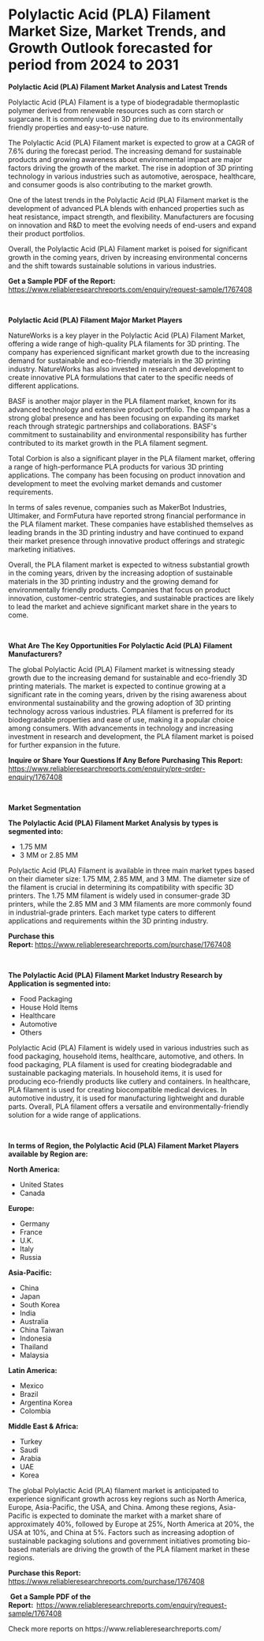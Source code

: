 <p><h1>Polylactic Acid (PLA) Filament Market Size, Market Trends, and Growth Outlook forecasted for period from 2024 to 2031</h1></p><p><strong>Polylactic Acid (PLA) Filament Market Analysis and Latest Trends</strong></p>
<p><p>Polylactic Acid (PLA) Filament is a type of biodegradable thermoplastic polymer derived from renewable resources such as corn starch or sugarcane. It is commonly used in 3D printing due to its environmentally friendly properties and easy-to-use nature.</p><p>The Polylactic Acid (PLA) Filament market is expected to grow at a CAGR of 7.6% during the forecast period. The increasing demand for sustainable products and growing awareness about environmental impact are major factors driving the growth of the market. The rise in adoption of 3D printing technology in various industries such as automotive, aerospace, healthcare, and consumer goods is also contributing to the market growth.</p><p>One of the latest trends in the Polylactic Acid (PLA) Filament market is the development of advanced PLA blends with enhanced properties such as heat resistance, impact strength, and flexibility. Manufacturers are focusing on innovation and R&D to meet the evolving needs of end-users and expand their product portfolios.</p><p>Overall, the Polylactic Acid (PLA) Filament market is poised for significant growth in the coming years, driven by increasing environmental concerns and the shift towards sustainable solutions in various industries.</p></p>
<p><strong>Get a Sample PDF of the Report:&nbsp;</strong> <a href="https://www.reliableresearchreports.com/enquiry/request-sample/1767408">https://www.reliableresearchreports.com/enquiry/request-sample/1767408</a></p>
<p>&nbsp;</p>
<p><strong>Polylactic Acid (PLA) Filament Major Market Players</strong></p>
<p><p>NatureWorks is a key player in the Polylactic Acid (PLA) Filament Market, offering a wide range of high-quality PLA filaments for 3D printing. The company has experienced significant market growth due to the increasing demand for sustainable and eco-friendly materials in the 3D printing industry. NatureWorks has also invested in research and development to create innovative PLA formulations that cater to the specific needs of different applications.</p><p>BASF is another major player in the PLA filament market, known for its advanced technology and extensive product portfolio. The company has a strong global presence and has been focusing on expanding its market reach through strategic partnerships and collaborations. BASF's commitment to sustainability and environmental responsibility has further contributed to its market growth in the PLA filament segment.</p><p>Total Corbion is also a significant player in the PLA filament market, offering a range of high-performance PLA products for various 3D printing applications. The company has been focusing on product innovation and development to meet the evolving market demands and customer requirements.</p><p>In terms of sales revenue, companies such as MakerBot Industries, Ultimaker, and FormFutura have reported strong financial performance in the PLA filament market. These companies have established themselves as leading brands in the 3D printing industry and have continued to expand their market presence through innovative product offerings and strategic marketing initiatives.</p><p>Overall, the PLA filament market is expected to witness substantial growth in the coming years, driven by the increasing adoption of sustainable materials in the 3D printing industry and the growing demand for environmentally friendly products. Companies that focus on product innovation, customer-centric strategies, and sustainable practices are likely to lead the market and achieve significant market share in the years to come.</p></p>
<p>&nbsp;</p>
<p><strong>What Are The Key Opportunities For Polylactic Acid (PLA) Filament Manufacturers?</strong></p>
<p><p>The global Polylactic Acid (PLA) Filament market is witnessing steady growth due to the increasing demand for sustainable and eco-friendly 3D printing materials. The market is expected to continue growing at a significant rate in the coming years, driven by the rising awareness about environmental sustainability and the growing adoption of 3D printing technology across various industries. PLA filament is preferred for its biodegradable properties and ease of use, making it a popular choice among consumers. With advancements in technology and increasing investment in research and development, the PLA filament market is poised for further expansion in the future.</p></p>
<p><strong>Inquire or Share Your Questions If Any Before Purchasing This Report:</strong> <a href="https://www.reliableresearchreports.com/enquiry/pre-order-enquiry/1767408">https://www.reliableresearchreports.com/enquiry/pre-order-enquiry/1767408</a></p>
<p>&nbsp;</p>
<p><strong>Market Segmentation</strong></p>
<p><strong>The Polylactic Acid (PLA) Filament Market Analysis by types is segmented into:</strong></p>
<p><ul><li>1.75 MM</li><li>3 MM or 2.85 MM</li></ul></p>
<p><p>Polylactic Acid (PLA) Filament is available in three main market types based on their diameter size: 1.75 MM, 2.85 MM, and 3 MM. The diameter size of the filament is crucial in determining its compatibility with specific 3D printers. The 1.75 MM filament is widely used in consumer-grade 3D printers, while the 2.85 MM and 3 MM filaments are more commonly found in industrial-grade printers. Each market type caters to different applications and requirements within the 3D printing industry.</p></p>
<p><strong>Purchase this Report:&nbsp;</strong><a href="https://www.reliableresearchreports.com/purchase/1767408">https://www.reliableresearchreports.com/purchase/1767408</a></p>
<p>&nbsp;</p>
<p><strong>The Polylactic Acid (PLA) Filament Market Industry Research by Application is segmented into:</strong></p>
<p><ul><li>Food Packaging</li><li>House Hold Items</li><li>Healthcare</li><li>Automotive</li><li>Others</li></ul></p>
<p><p>Polylactic Acid (PLA) Filament is widely used in various industries such as food packaging, household items, healthcare, automotive, and others. In food packaging, PLA filament is used for creating biodegradable and sustainable packaging materials. In household items, it is used for producing eco-friendly products like cutlery and containers. In healthcare, PLA filament is used for creating biocompatible medical devices. In automotive industry, it is used for manufacturing lightweight and durable parts. Overall, PLA filament offers a versatile and environmentally-friendly solution for a wide range of applications.</p></p>
<p>&nbsp;</p>
<p><strong>In terms of Region, the Polylactic Acid (PLA) Filament Market Players available by Region are:</strong></p>
<p>
    <p> <strong> North America: </strong>
        <ul>
            <li>United States</li>
            <li>Canada</li>
        </ul>
        </p> 
    <p> <strong> Europe: </strong>
        <ul>
            <li>Germany</li>
            <li>France</li>
            <li>U.K.</li>
            <li>Italy</li>
            <li>Russia</li>
        </ul>
        </p> 
    <p> <strong> Asia-Pacific: </strong>
        <ul>
            <li>China</li>
            <li>Japan</li>
            <li>South Korea</li>
            <li>India</li>
            <li>Australia</li>
            <li>China Taiwan</li>
            <li>Indonesia</li>
            <li>Thailand</li>
            <li>Malaysia</li>
        </ul>
        </p> 
    <p> <strong> Latin America: </strong>
        <ul>
            <li>Mexico</li>
            <li>Brazil</li>
            <li>Argentina Korea</li>
            <li>Colombia</li>
        </ul>
        </p> 
    <p> <strong> Middle East & Africa: </strong>
        <ul>
            <li>Turkey</li>
            <li>Saudi</li>
            <li>Arabia</li>
            <li>UAE</li>
            <li>Korea</li>
        </ul>
    </p>
    </p>
<p><p>The global Polylactic Acid (PLA) filament market is anticipated to experience significant growth across key regions such as North America, Europe, Asia-Pacific, the USA, and China. Among these regions, Asia-Pacific is expected to dominate the market with a market share of approximately 40%, followed by Europe at 25%, North America at 20%, the USA at 10%, and China at 5%. Factors such as increasing adoption of sustainable packaging solutions and government initiatives promoting bio-based materials are driving the growth of the PLA filament market in these regions.</p></p>
<p><strong>Purchase this Report: </strong><a href="https://www.reliableresearchreports.com/purchase/1767408">https://www.reliableresearchreports.com/purchase/1767408</a></p>
<p>&nbsp;<strong>Get a Sample PDF of the Report:&nbsp;&nbsp;</strong><a href="https://www.reliableresearchreports.com/enquiry/request-sample/1767408">https://www.reliableresearchreports.com/enquiry/request-sample/1767408</a></p>
<p><strong></strong></p>
<p>Check more reports on https://www.reliableresearchreports.com/</p>